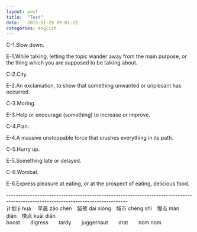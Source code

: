```yaml
---
layout: post
title:  "Test"
date:   2015-01-29 09:01:22 
categories: english 
---
```

C-1.Slow down.
<p>
E-1.While talking, letting the topic wander away from the main purpose, or the thing which you are supposed to be talking about.
<p>
C-2.City.
<p>
E-2.An exclamation, to show that something unwanted or unplesant has occurred.
<p>
C-3.Moring.
<p>
E-3.Help or encourage (something) to increase or improve.
<p>
C-4.Plan.
<p>
E-4.A massive unstoppable force that crushes everything in its path.
<p>
C-5.Hurry up.
<p>
E-5.Something late or delayed.
<p>
C-6.Wombat.
<p>
E-6.Express pleasure at eating, or at the prospect of eating, delicious food.
<p>
---------------------------------------------------------------------------------------------------------------------------------
<br>计划 jì huà &emsp;早晨 zǎo chén&emsp;袋熊 dài xióng&emsp;城市 chéng shì&emsp;慢点 màn diǎn&emsp;快点 kuài diǎn      
<br>boost&emsp;&emsp;digress&emsp;&emsp;tardy&emsp;&emsp;juggernaut&emsp;&emsp;drat&emsp;&emsp;nom nom                 
